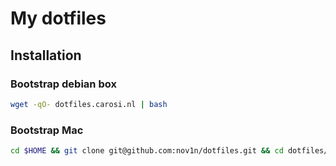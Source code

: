 # My dotfiles

## Installation

### Bootstrap debian box

```bash
wget -qO- dotfiles.carosi.nl | bash
```

### Bootstrap Mac

```bash
cd $HOME && git clone git@github.com:nov1n/dotfiles.git && cd dotfiles/script && ./start-here.sh

```
